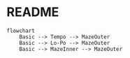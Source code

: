 # README

```mermaid
flowchart
    Basic --> Tempo --> MazeOuter
    Basic --> Lo-Po --> MazeOuter
    Basic --> MazeInner --> MazeOuter
    
```
